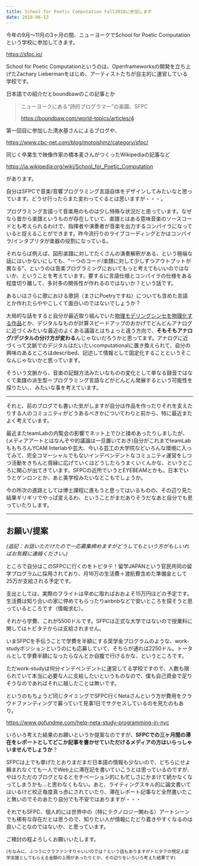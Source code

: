 ```yaml
---
title: School for Poetic Computation Fall2018に参加します
date: 2018-06-13
---
```


今年の9月〜11月の3ヶ月の間、ニューヨークでSchool for Poetic Computationという学校に参加してきます。

https://sfpc.io/

<!--more-->

School for Poetic Computationというのは、Openframeworksの開発を立ち上げたZachary Liebermanをはじめ、アーティストたちが自主的に運営している学校です。



日本語での紹介だとboundbawのこの記事とか

> ニューヨークにある“詩的プログラマー”の楽園、SFPC 
>
> https://boundbaw.com/world-topics/articles/4

第一回目に参加した清水基さんによるブログや、

https://www.cbc-net.com/blog/motoishmz/category/sfpc/

同じく卒業生で映像作家の橋本麦さんがつくったWikipediaの記事など

https://ja.wikipedia.org/wiki/School_for_Poetic_Computation

があります。



自分はSFPCで音楽/音響プログラミング言語自体をデザインしてみたいなと思っています。どうせ行ったらまた変わってくるとは思いますが・・・。

プログラミング言語って音楽用のものは少し特殊な状況だと思っています。なぜなら昔から楽譜というものが存在していて、楽譜とはある意味音楽のソースコードとも考えられるわけで、指揮者や演奏者が音楽を出力するコンパイラになっていると捉えることができます。昨今流行りのライブコーディングとかはコンパイラ/インタプリタが楽器の役割になっている。

それならば例えば、図形楽譜に対してたくさんの演奏解釈がある、という極端な話にはいかないにしても、"一つのコード/楽譜に対して少しずつアウトプットが異なる"、というのは音楽プログラミングにおいてもっと考えてもいいのではないか、ということを考えています。要するに言語仕様とコンパイラの仕様をある程度切り離して、多対多の関係性が作れるのではないか？という話です。

あるいはさらに歌における歌詞（まさにPoetryですね）についても含めた言語とか作れたらややこしくて面白いのではないでしょうか？

大局的な話をすると自分が最近取り組んでいた[物理モデリングシンセを物理化する作品](/works/aphysical-hanarart)とか、デジタルなものが計算スピードアップのおかげでどんどんアナログに近づくみたいな最近のよくある議論とはちょっと違う方向で、**そもそもアナログ/デジタルの分け方が変わる**んじゃないだろうかと思ってます。アナログに近づくって文脈でのデジタルはだいたいcomputationalに置き換えられて、自分の興味のあるところはdescribed、記述して情報として固定化することというそこなんじゃないかと思っています。

そういう文脈から、音楽の記録方法みたいなものの変化として単なる録音ではなくて楽譜の派生型＝プログラミング言語などがどんどん発展するという可能性を探りたい、、みたいな事を考えています。



---

それと、前のブログでも書いた気がしますが自分は作品を作ったりそれを支えたりする人のコミュニティがどうあるべきかについてわりと前から、特に最近またよく考えています。

最近またteamLabの内覧会の影響でネット上でひと揉めあったりしましたが、(メディアアートとはなんぞや的議論は一旦置いておき)自分がこれまでteamLabももちろんYCAM Interlabや芸大、今いる芸工の大学院などいろんな環境に入ってみて、完全コマーシャルでもないインデペンデントなコミュニティ運営をしつつ活動をきちんと周縁に広げていくはどうしたらうまくいくんかな、というところに関心が出てきています。SFPCの近所でいうとEYEBEAMとかも。日本でいうとゲンロンとか、あと美学校みたいなとこもでしょうか。

今の所次の進路としては博士課程に進もうと思ってはいるものの、その辺り見た結果ギリギリでやっぱ変えるわ、ということがまだありそうだなあと自分でも思っていたりします。

---

## お願い/提案

*(追記：お話いただけたので一応募集締めますがどうしてもという方がもしいればお気軽に連絡ください。)*

ところで自分はこのSFPCに行くのをトビタテ！留学JAPANという官民共同の留学プログラムに採用されており、月16万の生活費＋渡航費含めた準備金として25万が支給される予定です。

支出としては、実際のフライトは早めに取ればおおよそ15万円ほどの予定です。生活費は知り合いの家に停めてもらったりairbnbなどで安いところを探そうと思っているところです（情報求む）。

それから学費、これが5500ドルです。SFPCは正式な大学ではないので授業料に関してはトビタテからは支給されません。

いまSFPCを手伝うことで学費を半額にする奨学金プログラムのような、work-studyポジションというのにも応募していて、そちらが通れば2250ドル。トータルとして学費半額になったらなんとか自腹で行けるかな、というところです。

ただwork-studyは何分インデペンデントに運営してる学校ですので、人数も限られていて本当に必要な人に支給したいというものなので、僕も自己資金で足りそうなのであればそれに越したことは無いです。

というのもちょうど同じタイミングでSFPC行くNetaさんという方が費用をクラウドファンディングで募っていて見事1日でサクセスしているのを見たのもあり。

https://www.gofundme.com/help-neta-study-programming-in-nyc



いろいろ考えた結果のお願いというか提案なのですが、**SFPCでの三ヶ月間の滞在をレポートとしてどこか記事を書かせていただけるメディアの方はいらっしゃいませんでしょうか**？

SFPCは上でも挙げたとおりまだまだ日本語の情報も少ないので、どちらにせよ頼まれなくても一人でWeb上に滞在記を書いていこうとは思っているのですが、やはりただのブログとなるとモチベーション的にも忙しさにかまけて続かなくなってしまうかも…と思わなくもない。あと、ライティングスキル的に論文書いてはいるけど校正毎度真っ赤にされていたり、滞在レポート記事など全然書いたこと無いのでそのあたり自分でも不安ではありますが・・・

それでもSFPC、個人的には世界中の（特にテクノロジー関わる）アートシーンでも稀有な存在だとは思うので、知りたい人が情報にたどり着きやすくなるのは良いことなのではないか、と思っています。

ご検討の程よろしくお願いいたします。

<small>(ちなみに、ふつうにクラファンすりゃいいのでは？という話もありますがトビタテの規定上留学支援としてもらえる金額の上限があったりとか、その辺りをいろいろ考えた結果です)</small>
